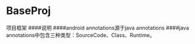 # BaseProj
项目框架
####说明
####android annotations源于java annotations
####java annotations中包含三种类型：SourceCode、Class、Runtime。
